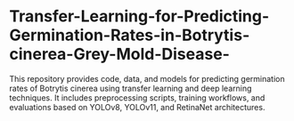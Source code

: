# Transfer-Learning-for-Predicting-Germination-Rates-in-Botrytis-cinerea-Grey-Mold-Disease-
This repository provides code, data, and models for predicting germination rates of Botrytis cinerea using transfer learning and deep learning techniques. It includes preprocessing scripts, training workflows, and evaluations based on YOLOv8, YOLOv11, and RetinaNet architectures.
